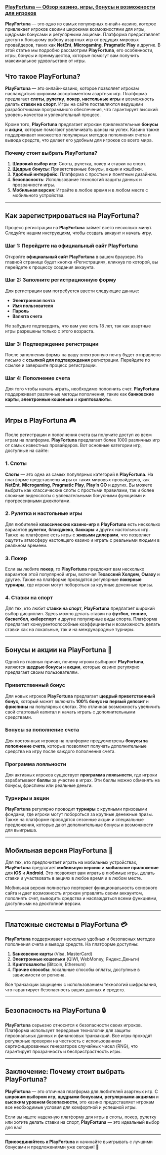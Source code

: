 ### [PlayFortuna — Обзор казино, игры, бонусы и возможности для игроков](https://4v4rg0e52p.com/alt/playfortuna?27f770988db651f9cc8f16742d88cecd)

**PlayFortuna** — это одно из самых популярных онлайн-казино, которое привлекает игроков своими широкими возможностями для игры, щедрыми бонусами и регулярными акциями. Платформа предоставляет доступ к большому выбору азартных игр от ведущих мировых провайдеров, таких как **NetEnt**, **Microgaming**, **Pragmatic Play** и другие. В этой статье мы подробно рассмотрим **PlayFortuna**, его особенности, игры, бонусы и преимущества, которые помогут вам получить максимальное удовольствие от игры.

## Что такое PlayFortuna?

**PlayFortuna** — это онлайн-казино, которое позволяет игрокам наслаждаться широким ассортиментом азартных игр. Платформа предлагает **слоты**, **рулетку**, **покер**, **настольные игры** и возможность делать **ставки на спорт**. Игры на сайте поставляются ведущими разработчиками программного обеспечения, что гарантирует высокий уровень качества и увлекательный процесс.

Кроме того, **PlayFortuna** предлагает игрокам привлекательные **бонусы** и **акции**, которые помогают увеличивать шансы на успех. Казино также поддерживает множество популярных методов пополнения счета и вывода средств, что делает его удобным для игроков со всего мира.

### Почему стоит выбрать PlayFortuna?

1. **Широкий выбор игр**: Слоты, рулетка, покер и ставки на спорт.
2. **Щедрые бонусы**: Приветственные бонусы, акции и кэшбэки.
3. **Удобный интерфейс**: Платформа с простым и понятным дизайном.
4. **Безопасность**: Использование технологий защиты данных и прозрачности игры.
5. **Мобильная версия**: Играйте в любое время и в любом месте с мобильного устройства.

***

## Как зарегистрироваться на PlayFortuna?

Процесс регистрации на **PlayFortuna** займет всего несколько минут. Следуйте нашим инструкциям, чтобы создать аккаунт и начать игру.

### Шаг 1: Перейдите на официальный сайт PlayFortuna

Откройте **официальный сайт PlayFortuna** в вашем браузере. На главной странице будет кнопка «Регистрация», кликнув по которой, вы перейдете к процессу создания аккаунта.

### Шаг 2: Заполните регистрационную форму

Для регистрации вам потребуется ввести следующие данные:

* **Электронная почта**
* **Имя пользователя**
* **Пароль**
* **Валюта счета**

Не забудьте подтвердить, что вам уже есть 18 лет, так как азартные игры разрешены только с этого возраста.

### Шаг 3: Подтверждение регистрации

После заполнения формы на вашу электронную почту будет отправлено письмо с **ссылкой для подтверждения** регистрации. Перейдите по ссылке и завершите процесс регистрации.

### Шаг 4: Пополнение счета

Для того чтобы начать играть, необходимо пополнить счет. **PlayFortuna** поддерживает различные методы пополнения, такие как **банковские карты**, **электронные кошельки** и **криптовалюты**.

***

## Игры в PlayFortuna 🎮

После регистрации и пополнения счета вы получите доступ ко всем играм на платформе. **PlayFortuna** предлагает более 1000 различных игр от самых известных провайдеров. Вот основные категории игр, доступные на сайте:

### 1. **Слоты**

**Слоты** — это одна из самых популярных категорий в **PlayFortuna**. На платформе представлены игры от таких мировых провайдеров, как **NetEnt**, **Microgaming**, **Pragmatic Play**, **Play’n GO** и других. Вы можете выбрать как классические слоты с простыми правилами, так и более сложные видеослоты с увлекательными бонусными функциями и прогрессивными джекпотами.

### 2. **Рулетка и настольные игры**

Для любителей **классических казино-игр** в **PlayFortuna** есть несколько вариантов **рулетки**, **блэкджека**, **баккары** и других настольных игр. Также на платформе есть игры с **живыми дилерами**, что позволяет ощутить атмосферу настоящего казино и играть с реальными людьми в реальном времени.

### 3. **Покер**

Если вы любите **покер**, то **PlayFortuna** предложит вам несколько вариантов этой популярной игры, включая **Техасский Холдем**, **Омаху** и другие. Также на платформе проводятся регулярные **покерные турниры**, где игроки могут побороться за крупные денежные призы.

### 4. **Ставки на спорт**

Для тех, кто любит **ставки на спорт**, **PlayFortuna** предлагает широкий выбор дисциплин. Здесь можно делать ставки на **футбол**, **теннис**, **баскетбол**, **киберспорт** и другие популярные виды спорта. Платформа предлагает конкурентоспособные коэффициенты и возможность делать ставки как на локальные, так и на международные турниры.

***

## Бонусы и акции на PlayFortuna 🎁

Одной из главных причин, почему игроки выбирают **PlayFortuna**, являются **щедрые бонусы** и **акции**, которые казино регулярно предлагает своим пользователям.

### Приветственный бонус

Для новых игроков **PlayFortuna** предлагает **щедрый приветственный бонус**, который может включать **100% бонус на первый депозит** и **фриспины** на популярных слотах. Это отличная возможность увеличить свой стартовый капитал и начать играть с дополнительными средствами.

### Бонусы за пополнение счета

Для постоянных игроков на платформе предусмотрены **бонусы за пополнение счета**, которые позволяют получать дополнительные средства на игру после каждого пополнения счета.

### Программа лояльности

Для активных игроков существует **программа лояльности**, где игроки зарабатывают **баллы** за участие в играх. Эти баллы можно обменять на бонусы, фриспины или реальные деньги.

### Турниры и акции

**PlayFortuna** регулярно проводит **турниры** с крупными призовыми фондами, где игроки могут побороться за крупные денежные призы. Также на платформе проводятся сезонные акции и специальные предложения, которые дают дополнительные бонусы и возможности для выигрыша.

***

## Мобильная версия PlayFortuna 📱

Для тех, кто предпочитает играть на мобильных устройствах, **PlayFortuna** предлагает **мобильную версию** и **мобильное приложение** для **iOS** и **Android**. Это позволяет вам играть в любимые игры, делать ставки и участвовать в акциях в любое время и в любом месте.

Мобильная версия полностью повторяет функциональность основного сайта и дает возможность игрокам управлять своим аккаунтом, пополнять счет, выводить средства и наслаждаться всеми функциями, доступными на десктопной версии.

***

## Платежные системы в PlayFortuna 💳

**PlayFortuna** поддерживает несколько удобных и безопасных методов пополнения счета и вывода средств. На платформе доступны:

1. **Банковские карты** (Visa, MasterCard)
2. **Электронные кошельки** (QIWI, WebMoney, Яндекс.Деньги)
3. **Криптовалюты** (Bitcoin, Ethereum)
4. **Прочие способы**: локальные способы оплаты, доступные в зависимости от региона.

Все транзакции защищены с использованием технологий шифрования, что гарантирует безопасность ваших данных и средств.

***

## Безопасность на PlayFortuna 🔒

**PlayFortuna** серьезно относится к безопасности своих игроков. Платформа использует передовые технологии для защиты персональных данных и финансовых транзакций. Все игры проходят регулярные проверки на честность с использованием сертифицированных генераторов случайных чисел (RNG), что гарантирует прозрачность и беспристрастность игры.

***

## Заключение: Почему стоит выбрать PlayFortuna?

**PlayFortuna** — это отличная платформа для любителей азартных игр. С **широким выбором игр**, **щедрыми бонусами**, **регулярными акциями** и **высоким уровнем безопасности**, это казино предоставляет игрокам все необходимые условия для комфортной и успешной игры.

Если вы ищете надежную платформу для игры в слоты, покер, рулетку или хотите делать ставки на спорт, **PlayFortuna** — это идеальный выбор для вас!

***

**Присоединяйтесь к PlayFortuna** и начинайте выигрывать с лучшими бонусами и предложениями уже сегодня! 🎉
